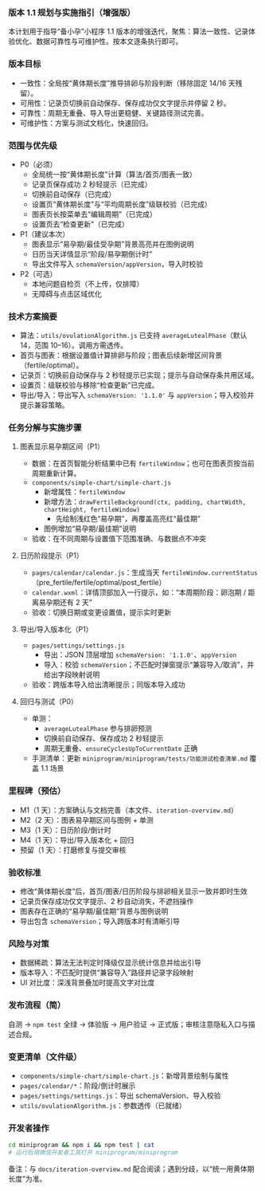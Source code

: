 ### 版本 1.1 规划与实施指引（增强版）

本计划用于指导“备小孕”小程序 1.1 版本的增强迭代，聚焦：算法一致性、记录体验优化、数据可靠性与可维护性。按本文逐条执行即可。

### 版本目标
- 一致性：全局按“黄体期长度”推导排卵与阶段判断（移除固定 14/16 天残留）。
- 可用性：记录页切换前自动保存、保存成功仅文字提示并停留 2 秒。
- 可靠性：周期无重叠、导入导出更稳健、关键路径测试完善。
- 可维护性：方案与测试文档化，快速回归。

### 范围与优先级
- P0（必须）
  - 全局统一按“黄体期长度”计算（算法/首页/图表一致）
  - 记录页保存成功 2 秒轻提示（已完成）
  - 切换前自动保存（已完成）
  - 设置页“黄体期长度”与“平均周期长度”级联校验（已完成）
  - 图表页长按菜单去“编辑周期”（已完成）
  - 设置页去“检查更新”（已完成）
- P1（建议本次）
  - 图表显示“易孕期/最佳受孕期”背景高亮并在图例说明
  - 日历当天详情显示“阶段/易孕期倒计时”
  - 导出文件写入 `schemaVersion/appVersion`，导入时校验
- P2（可选）
  - 本地问题自检页（不上传，仅排障）
  - 无障碍与点击区域优化

### 技术方案摘要
- 算法：`utils/ovulationAlgorithm.js` 已支持 `averageLutealPhase`（默认14，范围 10–16）。调用方需透传。
- 首页与图表：根据设置值计算排卵与阶段；图表后续新增区间背景（fertile/optimal）。
- 记录页：切换前自动保存与 2 秒轻提示已实现；提示与自动保存条共用区域。
- 设置页：级联校验与移除“检查更新”已完成。
- 导出/导入：导出写入 `schemaVersion: '1.1.0'` 与 `appVersion`；导入校验并提示兼容策略。

### 任务分解与实施步骤
1) 图表显示易孕期区间（P1）
   - 数据：在首页智能分析结果中已有 `fertileWindow`；也可在图表页按当前周期重新计算。
   - `components/simple-chart/simple-chart.js`
     - 新增属性：`fertileWindow`
     - 新增方法：`drawFertileBackground(ctx, padding, chartWidth, chartHeight, fertileWindow)`
       - 先绘制浅红色“易孕期”，再覆盖高亮红“最佳期”
     - 图例增加“易孕期/最佳期”说明
   - 验收：在不同周期与设置值下范围准确、与数据点不冲突

2) 日历阶段提示（P1）
   - `pages/calendar/calendar.js`：生成当天 `fertileWindow.currentStatus`（pre_fertile/fertile/optimal/post_fertile）
   - `calendar.wxml`：详情顶部加入一行提示，如：“本周期阶段：卵泡期 / 距离易孕期还有 2 天”
   - 验收：切换日期或变更设置值，提示实时更新

3) 导出/导入版本化（P1）
   - `pages/settings/settings.js`
     - 导出：JSON 顶层增加 `schemaVersion: '1.1.0'`、`appVersion`
     - 导入：校验 `schemaVersion`；不匹配时弹窗提示“兼容导入/取消”，并给出字段映射说明
   - 验收：跨版本导入给出清晰提示；同版本导入成功

4) 回归与测试（P0）
   - 单测：
     - `averageLutealPhase` 参与排卵预测
     - 切换前自动保存、保存成功 2 秒轻提示
     - 周期无重叠、`ensureCyclesUpToCurrentDate` 正确
   - 手测清单：更新 `miniprogram/miniprogram/tests/功能测试检查清单.md` 覆盖 1.1 场景

### 里程碑（预估）
- M1（1 天）：方案确认与文档完善（本文件、`iteration-overview.md`）
- M2（2 天）：图表易孕期区间与图例 + 单测
- M3（1 天）：日历阶段/倒计时
- M4（1 天）：导出/导入版本化 + 回归
- 预留（1 天）：打磨修复与提交审核

### 验收标准
- 修改“黄体期长度”后，首页/图表/日历阶段与排卵相关显示一致并即时生效
- 记录页保存成功仅文字提示、2 秒自动消失，不遮挡操作
- 图表存在正确的“易孕期/最佳期”背景与图例说明
- 导出包含 `schemaVersion`；导入跨版本时有清晰引导

### 风险与对策
- 数据稀疏：算法无法判定时降级仅显示统计信息并给出引导
- 版本导入：不匹配时提供“兼容导入”路径并记录字段映射
- UI 对比度：深浅背景叠加时提高文字对比度

### 发布流程（简）
自测 → `npm test` 全绿 → 体验版 → 用户验证 → 正式版；审核注意隐私入口与描述合规。

### 变更清单（文件级）
- `components/simple-chart/simple-chart.js`：新增背景绘制与属性
- `pages/calendar/*`：阶段/倒计时展示
- `pages/settings/settings.js`：导出 schemaVersion、导入校验
- `utils/ovulationAlgorithm.js`：参数透传（已就绪）

### 开发者操作
```bash
cd miniprogram && npm i && npm test | cat
# 运行后用微信开发者工具打开 miniprogram/miniprogram
```

备注：与 `docs/iteration-overview.md` 配合阅读；遇到分歧，以“统一用黄体期长度”为准。
